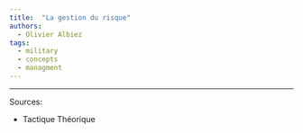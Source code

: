 ```yaml
---
title:  "La gestion du risque"
authors:
  - Olivier Albiez
tags:
  - military
  - concepts
  - managment
---
```




---
Sources:
- Tactique Théorique
